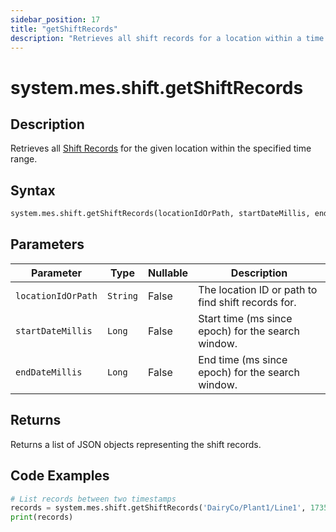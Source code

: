 ```yaml
---
sidebar_position: 17
title: "getShiftRecords"
description: "Retrieves all shift records for a location within a time range."
---
```


# system.mes.shift.getShiftRecords

## Description

Retrieves all [Shift Records](../../data-model/shift-model/shift-record) for the given
location within the specified time range.

## Syntax

```python
system.mes.shift.getShiftRecords(locationIdOrPath, startDateMillis, endDateMillis)
```

## Parameters

| Parameter          | Type     | Nullable | Description                                        |
|--------------------|----------|----------|----------------------------------------------------|
| `locationIdOrPath` | `String` | False    | The location ID or path to find shift records for. |
| `startDateMillis`  | `Long`   | False    | Start time (ms since epoch) for the search window. |
| `endDateMillis`    | `Long`   | False    | End time (ms since epoch) for the search window.   |

## Returns

Returns a list of JSON objects representing the shift records.

## Code Examples

```python
# List records between two timestamps
records = system.mes.shift.getShiftRecords('DairyCo/Plant1/Line1', 1735689600000, 1735776000000)
print(records)
```
